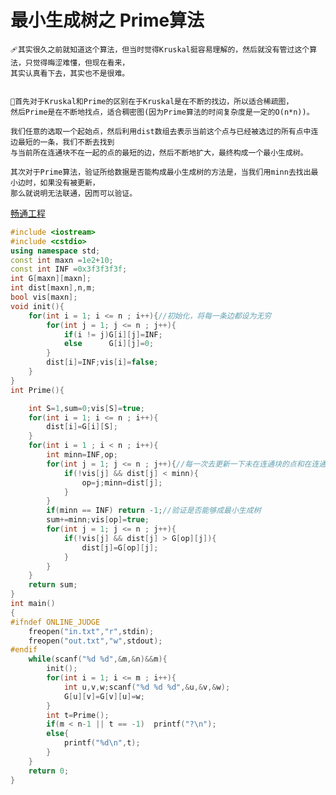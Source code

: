 # 最小生成树之 Prime算法

    🩹其实很久之前就知道这个算法，但当时觉得Kruskal挺容易理解的，然后就没有管过这个算法，只觉得晦涩难懂，但现在看来，
    其实认真看下去，其实也不是很难。
    
    
    🌂首先对于Kruskal和Prime的区别在于Kruskal是在不断的找边，所以适合稀疏图，
    然后Prime是在不断地找点，适合稠密图(因为Prime算法的时间复杂度是一定的O(n*n))。
    
    我们任意的选取一个起始点，然后利用dist数组去表示当前这个点与已经被选过的所有点中连边最短的一条，我们不断去找到
    与当前所在连通块不在一起的点的最短的边，然后不断地扩大，最终构成一个最小生成树。
    
    其次对于Prime算法，验证所给数据是否能构成最小生成树的方法是，当我们用minn去找出最小边时，如果没有被更新，
    那么就说明无法联通，因而可以验证。

[畅通工程](https://vjudge.net/contest/449748#problem/A)
```C++
#include <iostream>
#include <cstdio>
using namespace std;
const int maxn =1e2+10;
const int INF =0x3f3f3f3f;
int G[maxn][maxn];
int dist[maxn],n,m;
bool vis[maxn];
void init(){
    for(int i = 1; i <= n ; i++){//初始化，将每一条边都设为无穷
        for(int j = 1; j <= n ; j++){
            if(i != j)G[i][j]=INF;
            else      G[i][j]=0;
        }
        dist[i]=INF;vis[i]=false;
    }
}
int Prime(){

    int S=1,sum=0;vis[S]=true;
    for(int i = 1; i <= n ; i++){
        dist[i]=G[i][S];
    }
    for(int i = 1 ; i < n ; i++){
        int minn=INF,op;
        for(int j = 1; j <= n ; j++){//每一次去更新一下未在连通块的点和在连通块的点的最短距离
            if(!vis[j] && dist[j] < minn){
                op=j;minn=dist[j];
            }
        }
        if(minn == INF) return -1;//验证是否能够成最小生成树
        sum+=minn;vis[op]=true;
        for(int j = 1; j <= n ; j++){
            if(!vis[j] && dist[j] > G[op][j]){
                dist[j]=G[op][j];
            }
        }
    }
    return sum;
}
int main()
{
#ifndef ONLINE_JUDGE
    freopen("in.txt","r",stdin);
    freopen("out.txt","w",stdout);
#endif
    while(scanf("%d %d",&m,&n)&&m){
        init();
        for(int i = 1; i <= m ; i++){
            int u,v,w;scanf("%d %d %d",&u,&v,&w);
            G[u][v]=G[v][u]=w;
        }
        int t=Prime();
        if(m < n-1 || t == -1)  printf("?\n");
        else{
            printf("%d\n",t);
        }
    }
    return 0;
}
```
